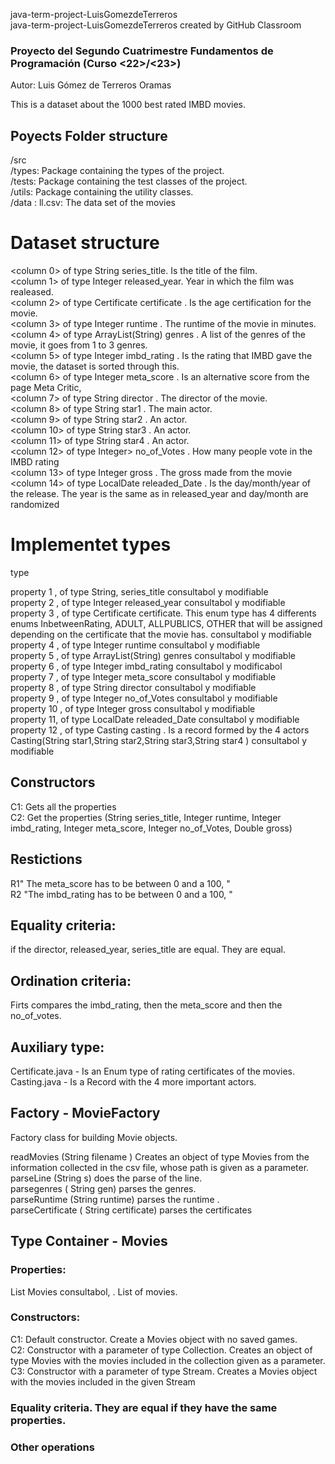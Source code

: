 java-term-project-LuisGomezdeTerreros     
java-term-project-LuisGomezdeTerreros created by GitHub Classroom    
### Proyecto del Segundo Cuatrimestre Fundamentos de Programación (Curso <22>/<23>)    


Autor: Luis Gómez de Terreros Oramas      

This is a dataset about the 1000 best rated IMBD movies.   

## Poyects Folder structure      

/src    
      /types: Package containing the types of the project.    
      /tests: Package containing the test classes of the project.                
      /utils: Package containing the utility classes.        
/data : 
  ll.csv: The data set of the movies                      
  
# Dataset structure

<column 0> of type String series_title. Is the title of the film.                  
<column 1> of type Integer released_year. Year in which the film was realeased.                 
<column 2> of type Certificate certificate . Is the age certification for the movie.                         
<column 3> of type Integer runtime . The runtime of the movie in minutes.                               
<column 4> of type ArrayList(String) genres . A list of the genres of the movie, it goes from 1 to 3 genres.                   
<column 5> of type Integer imbd_rating  . Is the rating that IMBD gave the movie, the dataset is sorted through this.               
<column 6> of type Integer meta_score  . Is an alternative score from the page Meta Critic,                   
<column 7> of type String director   . The director of the movie.                
<column 8> of type String star1 . The main actor.               
<column 9> of type String star2 . An actor.               
<column 10> of type String star3 . An actor.                       
<column 11> of type String star4 . An actor.                           
<column 12> of type Integer> no_of_Votes . How many people vote in the IMBD rating          
<column 13> of type Integer gross  . The gross made from the movie                     
<column 14> of type LocalDate releaded_Date . Is the day/month/year of the release. The year is the same as in released_year and day/month are randomized          


# Implementet types

type

property 1 , of type String, series_title  consultabol y modifiable                
property 2 , of type Integer released_year   consultabol y modifiable              
property 3 , of type Certificate certificate. This enum type has 4 differents enums  InbetweenRating, ADULT, ALLPUBLICS, OTHER that will be assigned depending on the certificate that the movie has.  consultabol y modifiable                          
property 4 , of type Integer runtime  consultabol y modifiable                       
property 5 , of type ArrayList(String) genres  consultabol y modifiable                    
property 6 , of type Integer imbd_rating   consultabol y modificabol                  
property 7 , of type Integer meta_score  consultabol y modifiable                 
property 8 , of type String director  consultabol y modifiable                              
property 9 , of type Integer no_of_Votes  consultabol y modifiable                    
property 10 , of type Integer gross  consultabol y modifiable           
property 11, of type LocalDate releaded_Date  consultabol y modifiable                   
property 12 , of type Casting casting . Is a record formed by the 4 actors Casting(String star1,String star2,String star3,String star4 )  consultabol y modifiable  

## Constructors

C1: Gets all the properties     
C2: Get the properties (String series_title, Integer runtime, Integer imbd_rating, Integer meta_score, Integer no_of_Votes, Double gross)    

## Restictions    

R1" The meta_score has to be between 0 and a 100, "     
R2 "The imbd_rating has to be between 0 and a 100, "     

## Equality criteria:    

if the director, released_year, series_title are equal. They are equal.     

## Ordination criteria:      
 
Firts compares the imbd_rating, then the meta_score and then the no_of_votes.        

## Auxiliary type:     

Certificate.java - Is an Enum type of rating certificates of the movies.       
Casting.java - Is a Record with the 4 more important actors.     

## Factory - MovieFactory   

Factory class for building Movie objects.

readMovies (String filename ) Creates an object of type Movies from the information collected in the csv file, whose path is given as a parameter.    
parseLine (String s) does the parse of the line.    
parsegenres ( String gen) parses the genres.      
parseRuntime (String runtime) parses the runtime  .  
parseCertificate ( String certificate)  parses the certificates   

## Type Container - Movies

### Properties:   
List<Movie> Movies consultabol, . List of movies.
  
### Constructors:
  C1: Default constructor. Create a Movies object with no saved games.     
  C2: Constructor with a parameter of type Collection<Movie>. Creates an object of type Movies with the movies included in the collection given as a parameter.    
  C3: Constructor with a parameter of type Stream<Movie>. Creates a Movies object with the movies included in the given Stream       
### Equality criteria. They are equal if they have the same properties.
### Other operations



















  
